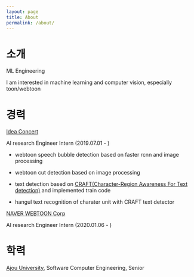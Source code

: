 ```yaml
---
layout: page
title: About
permalink: /about/
---
```


# 소개

ML Engineering

I am interested in machine learning and computer vision, especially toon/webtoon

# 경력

[Idea Concert](http://www.ideaconcert.com/)

AI research Engineer Intern (2019.07.01 - )

- webtoon speech bubble detection based on faster rcnn and image processing

- webtoon cut detection based on image processing

- text detection based on [CRAFT(Character-Region Awareness For Text detection)](https://arxiv.org/abs/1904.01941) and implemented train code

- hangul text recognition of charater unit with CRAFT text detector 

[NAVER WEBTOON Corp](https://webtoonscorp.com/)

AI research Engineer Intern (2020.01.06 - )


# 학력

[Ajou University](http://www.ajou.ac.kr/main/index.jsp), Software Computer Engineering, Senior


